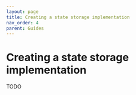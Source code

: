 ```yaml
---
layout: page
title: Creating a state storage implementation
nav_order: 4
parent: Guides
---
```


# Creating a state storage implementation

TODO